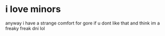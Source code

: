 # i love minors
anyway i have a strange comfort for gore if u dont like that and think im a freaky freak dni lol
